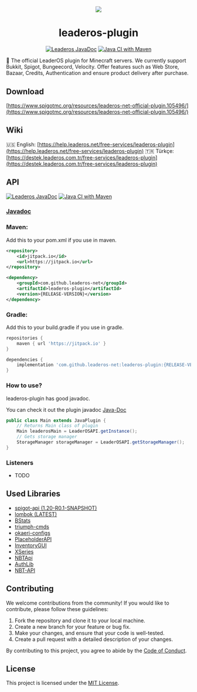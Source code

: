 <div align="center" style="margin-top: 5%">
  <img src="https://www.leaderos.net/apps/main/public/assets/img/brand/default.png" />
  <h1>leaderos-plugin</h1>
<p>

[![Leaderos JavaDoc](https://github.com/leaderos-net/leaderos-plugin/actions/workflows/publish-javadoc-maven.yml/badge.svg)](https://github.com/leaderos-net/leaderos-plugin/actions/workflows/publish-javadoc-maven.yml)
[![Java CI with Maven](https://github.com/leaderos-net/leaderos-plugin/actions/workflows/maven.yml/badge.svg)](https://github.com/leaderos-net/leaderos-plugin/actions/workflows/maven.yml)

</p>
</div>

🧩 The official LeaderOS plugin for Minecraft servers. We currently support Bukkit, Spigot, Bungeecord, Velocity. Offer features such as Web Store, Bazaar, Credits, Authentication and ensure product delivery after purchase.

## Download
[https://www.spigotmc.org/resources/leaderos-net-official-plugin.105496/](https://www.spigotmc.org/resources/leaderos-net-official-plugin.105496/)

## Wiki
🇺🇸 English: [https://help.leaderos.net/free-services/leaderos-plugin](https://help.leaderos.net/free-services/leaderos-plugin)
🇹🇷 Türkçe: [https://destek.leaderos.com.tr/free-services/leaderos-plugin](https://destek.leaderos.com.tr/free-services/leaderos-plugin)

## API
[![Leaderos JavaDoc](https://github.com/leaderos-net/leaderos-plugin/actions/workflows/publish-javadoc-maven.yml/badge.svg)](https://github.com/leaderos-net/leaderos-plugin/actions/workflows/publish-javadoc-maven.yml)
[![Java CI with Maven](https://github.com/leaderos-net/leaderos-plugin/actions/workflows/maven.yml/badge.svg)](https://github.com/leaderos-net/leaderos-plugin/actions/workflows/maven.yml)

### [Javadoc](https://leaderos-net.github.io/leaderos-plugin/)

### Maven:

Add this to your pom.xml if you use in maven.

```xml
<repository>
    <id>jitpack.io</id>
    <url>https://jitpack.io</url>
</repository>
```
```xml
<dependency>
    <groupId>com.github.leaderos-net</groupId>
    <artifactId>leaderos-plugin</artifactId>
    <version>{RELEASE-VERSION}</version>
</dependency>
```

### Gradle:

Add this to your build.gradle if you use in gradle.

```groovy
repositories {
    maven { url 'https://jitpack.io' }
}
```
```groovy
dependencies {
    implementation 'com.github.leaderos-net:leaderos-plugin:{RELEASE-VERSION}'
}
```

### How to use?

leaderos-plugin has good javadoc.

You can check it out the plugin javadoc [Java-Doc](https://leaderos-net.github.io/leaderos-plugin)

```java
public class Main extends JavaPlugin {
    // Returns Main class of plugin
    Main leaderosMain = LeaderOSAPI.getInstance();
    // Gets storage manager
    StorageManager storageManager = LeaderOSAPI.getStorageManager();
}
```

### Listeners

* TODO

## Used Libraries

* [spigot-api (1.20-R0.1-SNAPSHOT)](https://hub.spigotmc.org/stash/projects/SPIGOT/repos/spigot/browse)
* [lombok (LATEST)](https://github.com/projectlombok/lombok)
* [BStats](https://bstats.org)
* [triumph-cmds]([https://www.spigotmc.org/resources/vault.34315/](https://github.com/TriumphTeam/triumph-cmds))
* [okaeri-configs](https://github.com/OkaeriPoland/okaeri-configs)
* [PlaceholderAPI](https://www.spigotmc.org/resources/placeholderapi.6245/)
* [InventoryGUI](https://github.com/Phoenix616/InventoryGui)
* [XSeries](https://github.com/CryptoMorin/XSeries)
* [NBTApi](https://www.spigotmc.org/resources/nbt-api.7939/)
* [AuthLib](https://mvnrepository.com/artifact/com.mojang/authlib/1.5.25)
* [NBT-API](https://github.com/tr7zw/Item-NBT-API)

## Contributing

We welcome contributions from the community! If you would like to contribute, please follow these guidelines:

1. Fork the repository and clone it to your local machine.
2. Create a new branch for your feature or bug fix.
3. Make your changes, and ensure that your code is well-tested.
4. Create a pull request with a detailed description of your changes.

By contributing to this project, you agree to abide by the [Code of Conduct](CODE_OF_CONDUCT.md).

## License

This project is licensed under the [MIT License](LICENSE).
